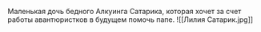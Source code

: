 Маленькая дочь бедного Алкуинга Сатарика, которая хочет за счет работы авантюристков в будущем помочь папе.
![[Лилия Сатарик.jpg]]
